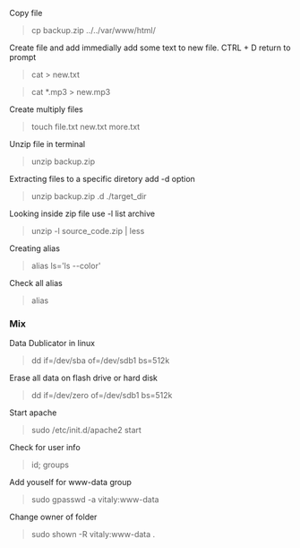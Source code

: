 Copy file

> cp backup.zip ../../var/www/html/

Create file and add immedially add some text to new file. CTRL + D return to prompt

> cat > new.txt

> cat *.mp3 > new.mp3 

Create multiply files

> touch file.txt new.txt more.txt

Unzip file in terminal

> unzip backup.zip

Extracting files to a specific diretory add -d option

> unzip backup.zip .d ./target_dir

Looking inside zip file use -l list archive

> unzip -l source_code.zip | less

Creating alias 

> alias ls='ls --color'

Check all alias 

> alias



### Mix 

Data Dublicator in linux

> dd if=/dev/sba of=/dev/sdb1 bs=512k

Erase all data on flash drive or hard disk

> dd if=/dev/zero of=/dev/sdb1 bs=512k

Start apache 

> sudo /etc/init.d/apache2 start

Check for user info

> id; groups

Add youself for www-data group

> sudo gpasswd -a vitaly:www-data

Change owner of folder

> sudo shown -R vitaly:www-data .

